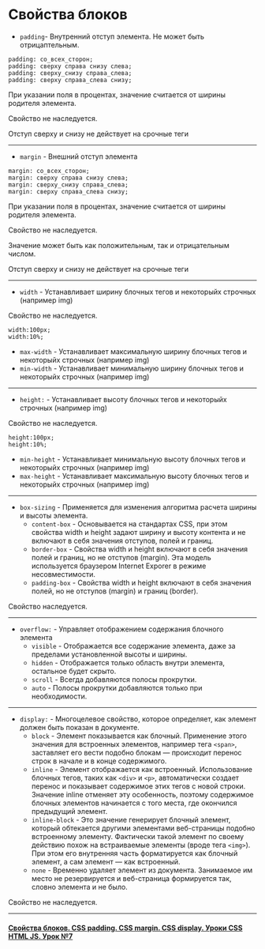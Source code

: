 # Свойства блоков

  * `padding`- Внутренний отступ элемента. Не может быть отрицаптельным.
```
padding: со_всех_сторон;
padding: сверху справа снизу слева;
padding: сверху_снизу справа_слева;
padding: сверху справа_слева снизу;
```
  
При указании поля в процентах, значение считается от ширины родителя элемента.

Свойство не наследуется.

Отступ сверху и снизу не действует на срочные теги

---

  * `margin` - Внешний отступ элемента
```
margin: со_всех_сторон;
margin: сверху справа снизу слева;
margin: сверху_снизу справа_слева;
margin: сверху справа_слева снизу;
```

При указании поля в процентах, значение считается от ширины родителя элемента.

Свойство не наследуется.

Значение может быть как положительным, так и отрицательным числом.

Отступ сверху и снизу не действует на срочные теги

---

  * `width` - Устанавливает ширину блочных тегов и некоторыйх строчных (например img)

Свойство не наследуется.

```
width:100px;
width:10%;
```

  * `max-width` - Устанавливает максимальную ширину блочных тегов и некоторыйх строчных (например img)
  * `min-width` - Устанавливает минимальную ширину блочных тегов и некоторыйх строчных (например img)

---

  * `height:` - Устанавливает высоту блочных тегов и некоторыйх строчных (например img)

Свойство не наследуется.

```
height:100px;
height:10%;
```

  * `min-height` - Устанавливает минимальную высоту блочных тегов и некоторыйх строчных (например img)
  * `max-height` - Устанавливает максимальную высоту блочных тегов и некоторыйх строчных (например img)

---

  * `box-sizing` - Применяется для изменения алгоритма расчета ширины и высоты элемента. 
    * `content-box` - Основывается на стандартах CSS, при этом свойства width и height задают ширину 
                      и высоту контента и не включают в себя значения отступов, полей и границ.
    * `border-box` - Свойства width и height включают в себя значения полей и границ, но не отступов (margin). 
                      Эта модель используется браузером Internet Exporer в режиме несовместимости.
    * `padding-box` - Свойства width и height включают в себя значения полей, но не отступов (margin) и границ (border).
    
Свойство наследуется.

---

  * `overflow:` - Управляет отображением содержания блочного элемента
    * `visible` - Отображается все содержание элемента, даже за пределами установленной высоты и ширины. 
    * `hidden` - Отображается только область внутри элемента, остальное будет скрыто.
    * `scroll` - Всегда добавляются полосы прокрутки.
    * `auto` - Полосы прокрутки добавляются только при необходимости.

---

  * `display:` - Многоцелевое свойство, которое определяет, как элемент должен быть показан в документе.
    * `block` - Элемент показывается как блочный. Применение этого значения для встроенных элементов, 
                например тега `<span>`, заставляет его вести подобно блокам — происходит перенос строк в начале и в конце содержимого. 											
    * `inline` - Элемент отображается как встроенный. Использование блочных тегов, таких как `<div>` и `<p>`, автоматически создает перенос 
                и показывает содержимое этих тегов с новой строки. Значение inline отменяет эту особенность, поэтому содержимое блочных 
                элементов начинается с того места, где окончился предыдущий элемент. 											
    * `inline-block` - Это значение генерирует блочный элемент, который обтекается другими элементами веб-страницы подобно встроенному элементу. 
                       Фактически такой элемент по своему действию похож на встраиваемые элементы (вроде тега `<img>`). При этом его внутренняя часть 
                       форматируется как блочный элемент, а сам элемент — как встроенный. 											
    * `none` - Временно удаляет элемент из документа. Занимаемое им место не резервируется и веб-страница формируется так, словно элемента и не было.

Свойство не наследуется.

---

#### [Свойства блоков. CSS padding. CSS margin. CSS display. Уроки CSS HTML JS. Урок №7](https://www.youtube.com/watch?v=RQqzOTUa9Ig)
